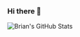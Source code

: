 ### Hi there 👋

<picture>
<source 
  srcset="https://github-readme-stats.vercel.app/api/?username=brianpeiris&count_private=true&include_all_commits=true&show_icons=true&disable_animations=true&theme=dark"
  media="(prefers-color-scheme: dark)"
/>
<img alt="Brian's GitHub Stats" src="https://github-readme-stats.vercel.app/api/?username=brianpeiris&count_private=true&include_all_commits=true&show_icons=true&disable_animations=true" />
</picture>

<!--
**brianpeiris/brianpeiris** is a ✨ _special_ ✨ repository because its `README.md` (this file) appears on your GitHub profile.

Here are some ideas to get you started:

- 🔭 I’m currently working on ...
- 🌱 I’m currently learning ...
- 👯 I’m looking to collaborate on ...
- 🤔 I’m looking for help with ...
- 💬 Ask me about ...
- 📫 How to reach me: ...
- 😄 Pronouns: ...
- ⚡ Fun fact: ...
-->
